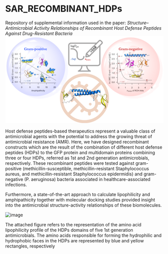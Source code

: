 # SAR_RECOMBINANT_HDPs

Repository of supplemental information used in the paper: *Structure–Antimicrobial Activity Relationships of Recombinant Host Defense Peptides Against Drug-Resistant Bacteria*
![image](TOC3.png)

Host defense peptides-based therapeutics represent a valuable class of antimicrobial agents with the potential to address the growing threat of antimicrobial resistance (AMR). Here, we have designed recombinant constructs which are the result of the combination of different host defense peptides (HDPs) to the GFP protein and multidomain proteins combining three or four HDPs, referred as 1st and 2nd generation antimicrobials, respectively. These recombinant peptides were tested against gram-positive (methicillin-susceptible, methicillin-resistant Staphylococcus aureus, and methicillin-resistant Staphylococcus epidermidis) and gram-negative (P. aeruginosa) bacteria associated in healthcare-associated infections. 

Furthermore, a state-of-the-art approach to calculate lipophilicity and amphipathicity together with molecular docking studies provided insight into the antimicrobial structure-activity relationships of these biomolecules. 

![image](ALL.png)

The attached figure refers to the representation of the amino acid lipophilicity profile of the HDPs domains of five 1st generation antimicrobials. The amino acids responsible for forming the hydrophilic and hydrophobic faces in the HDPs are represented by blue and yellow rectangles, respectively


